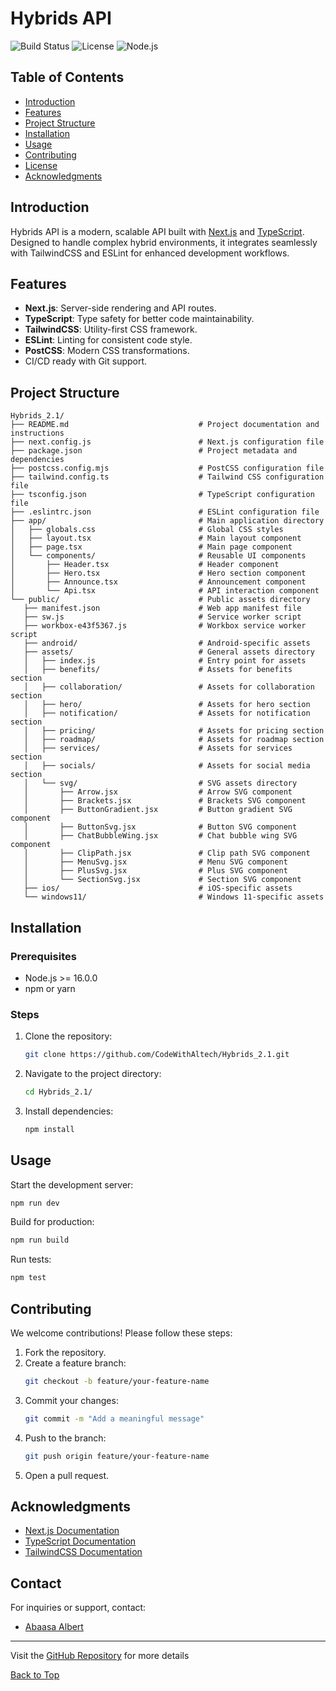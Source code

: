 # Hybrids API

![Build Status](https://img.shields.io/badge/build-passing-brightgreen)
![License](https://img.shields.io/badge/license-MIT-blue)
![Node.js](https://img.shields.io/badge/node.js-%3E%3D16.0.0-brightgreen)

## Table of Contents
- [Introduction](#introduction)
- [Features](#features)
- [Project Structure](#project-structure)
- [Installation](#installation)
- [Usage](#usage)
- [Contributing](#contributing)
- [License](#license)
- [Acknowledgments](#acknowledgments)

## Introduction
Hybrids API is a modern, scalable API built with [Next.js](https://nextjs.org/) and [TypeScript](https://www.typescriptlang.org/). Designed to handle complex hybrid environments, it integrates seamlessly with TailwindCSS and ESLint for enhanced development workflows.

## Features
- **Next.js**: Server-side rendering and API routes.
- **TypeScript**: Type safety for better code maintainability.
- **TailwindCSS**: Utility-first CSS framework.
- **ESLint**: Linting for consistent code style.
- **PostCSS**: Modern CSS transformations.
- CI/CD ready with Git support.

## Project Structure
```
Hybrids_2.1/
├── README.md                             # Project documentation and instructions
├── next.config.js                        # Next.js configuration file
├── package.json                          # Project metadata and dependencies
├── postcss.config.mjs                    # PostCSS configuration file
├── tailwind.config.ts                    # Tailwind CSS configuration file
├── tsconfig.json                         # TypeScript configuration file
├── .eslintrc.json                        # ESLint configuration file
├── app/                                  # Main application directory
│   ├── globals.css                       # Global CSS styles
│   ├── layout.tsx                        # Main layout component
│   ├── page.tsx                          # Main page component
│   └── components/                       # Reusable UI components
│       ├── Header.tsx                    # Header component
│       ├── Hero.tsx                      # Hero section component
│       ├── Announce.tsx                  # Announcement component
│       └── Api.tsx                       # API interaction component
└── public/                               # Public assets directory
   ├── manifest.json                      # Web app manifest file
   ├── sw.js                              # Service worker script
   ├── workbox-e43f5367.js                # Workbox service worker script
   ├── android/                           # Android-specific assets
   ├── assets/                            # General assets directory
   │   ├── index.js                       # Entry point for assets
   │   ├── benefits/                      # Assets for benefits section
   │   ├── collaboration/                 # Assets for collaboration section
   │   ├── hero/                          # Assets for hero section
   │   ├── notification/                  # Assets for notification section
   │   ├── pricing/                       # Assets for pricing section
   │   ├── roadmap/                       # Assets for roadmap section
   │   ├── services/                      # Assets for services section
   │   ├── socials/                       # Assets for social media section
   │   └── svg/                           # SVG assets directory
   │       ├── Arrow.jsx                  # Arrow SVG component
   │       ├── Brackets.jsx               # Brackets SVG component
   │       ├── ButtonGradient.jsx         # Button gradient SVG component
   │       ├── ButtonSvg.jsx              # Button SVG component
   │       ├── ChatBubbleWing.jsx         # Chat bubble wing SVG component
   │       ├── ClipPath.jsx               # Clip path SVG component
   │       ├── MenuSvg.jsx                # Menu SVG component
   │       ├── PlusSvg.jsx                # Plus SVG component
   │       └── SectionSvg.jsx             # Section SVG component
   ├── ios/                               # iOS-specific assets
   └── windows11/                         # Windows 11-specific assets
```

## Installation

### Prerequisites
- Node.js >= 16.0.0
- npm or yarn

### Steps
1. Clone the repository:
   ```bash
   git clone https://github.com/CodeWithAltech/Hybrids_2.1.git
   ```
2. Navigate to the project directory:
   ```bash
   cd Hybrids_2.1/
   ```
3. Install dependencies:
   ```bash
   npm install
   ```

## Usage
Start the development server:
```bash
npm run dev
```

Build for production:
```bash
npm run build
```

Run tests:
```bash
npm test
```

## Contributing
We welcome contributions! Please follow these steps:
1. Fork the repository.
2. Create a feature branch:
   ```bash
   git checkout -b feature/your-feature-name
   ```
3. Commit your changes:
   ```bash
   git commit -m "Add a meaningful message"
   ```
4. Push to the branch:
   ```bash
   git push origin feature/your-feature-name
   ```
5. Open a pull request.

## Acknowledgments
- [Next.js Documentation](https://nextjs.org/docs)
- [TypeScript Documentation](https://www.typescriptlang.org/docs/)
- [TailwindCSS Documentation](https://tailwindcss.com/docs)


## Contact

For inquiries or support, contact:
- [Abaasa Albert](https://github.com/CodeWithAltech)

---
Visit the [GitHub Repository](https://github.com/CodeWithAltech/Hybrids_2.1) for more details

[Back to Top](#hybrids-api)